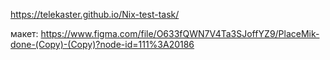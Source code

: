 https://telekaster.github.io/Nix-test-task/

макет:
https://www.figma.com/file/O633fQWN7V4Ta3SJoffYZ9/PlaceMik-done-(Copy)-(Copy)?node-id=111%3A20186
